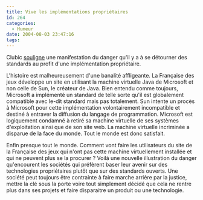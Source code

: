 ```yaml
---
title: Vive les implémentations propriétaires
id: 264
categories:
  - Humeur
date: 2004-08-03 23:47:16
tags:
---
```


Clubic [souligne](http://www.clubic.com/n/n13530.html "Où est la Machine Virtuelle Java de Microsoft ?") une manifestation du danger qu'il y a à se détourner des standards au profit d'une implémentation propriétaire.

L'histoire est malheureusement d'une banalité affligeante. La Française des jeux développe un site en utilisant la machine virtuelle Java de Microsoft et non celle de Sun, le créateur de Java. Bien entendu comme toujours, Microsoft a implémenté un standard de telle sorte qu'il est globalement compatible avec le-dit standard mais pas totalement. Sun intente un procès à Microsoft pour cette implémentation volontairement incompatible et destiné à entraver la diffusion du langage de programmation. Microsoft est logiquement condamné à retiré sa machine virtuelle de ses systèmes d'exploitation ainsi que de son site web. La machine virtuelle incriminée a disparue de la face du monde. Tout le monde est donc satisfait.

Enfin presque tout le monde. Comment vont faire les utilisateurs du site de la Française des jeux qui n'ont pas cette machine virtuellement installée et qui ne peuvent plus se la procurer&nbsp;? Voilà une nouvelle illustration du danger qu'encourent les sociétés qui préfèrent baser leur avenir sur des technologies propriétaires plutôt que sur des standards ouverts. Une société peut toujours être contrainte à faire marche arrière par la justice, mettre la clé sous la porte voire tout simplement décidé que cela ne rentre plus dans ses projets et faire disparaitre un produit ou une technologie.